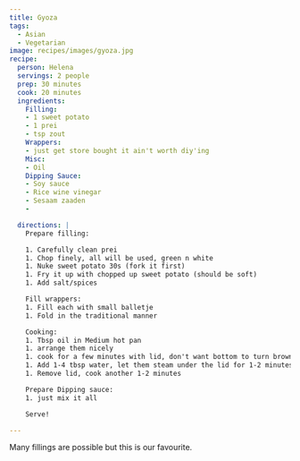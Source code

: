 ```yaml
---
title: Gyoza
tags:
  - Asian
  - Vegetarian
image: recipes/images/gyoza.jpg
recipe:
  person: Helena
  servings: 2 people
  prep: 30 minutes
  cook: 20 minutes
  ingredients:
    Filling:
    - 1 sweet potato
    - 1 prei
    - tsp zout
    Wrappers:
    - just get store bought it ain't worth diy'ing
    Misc:
    - Oil
    Dipping Sauce:
    - Soy sauce
    - Rice wine vinegar
    - Sesaam zaaden
    - 

  directions: |
    Prepare filling:

    1. Carefully clean prei
    1. Chop finely, all will be used, green n white
    1. Nuke sweet potato 30s (fork it first)
    1. Fry it up with chopped up sweet potato (should be soft)
    1. Add salt/spices

    Fill wrappers:
    1. Fill each with small balletje
    1. Fold in the traditional manner

    Cooking:
    1. Tbsp oil in Medium hot pan
    1. arrange them nicely
    1. cook for a few minutes with lid, don't want bottom to turn brown
    1. Add 1-4 tbsp water, let them steam under the lid for 1-2 minutes
    1. Remove lid, cook another 1-2 minutes

    Prepare Dipping sauce:
    1. just mix it all

    Serve!

---
```


Many fillings are possible but this is our favourite.
